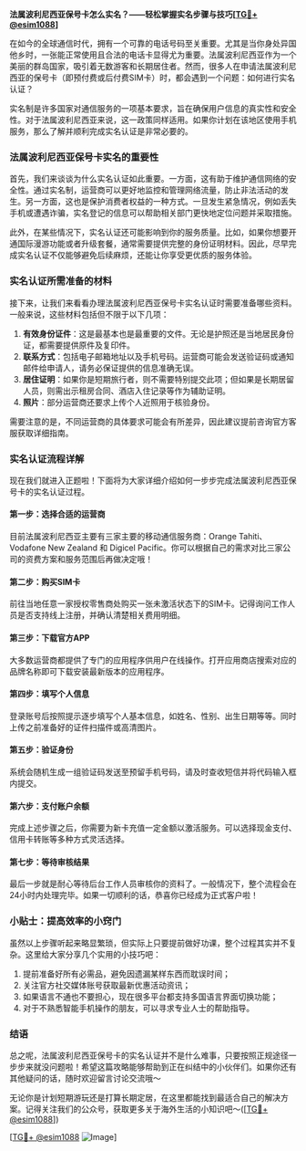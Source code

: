 **法属波利尼西亚保号卡怎么实名？——轻松掌握实名步骤与技巧[[TG💪+ @esim1088](https://t.me/s/esim1088)]**

在如今的全球通信时代，拥有一个可靠的电话号码至关重要。尤其是当你身处异国他乡时，一张能正常使用且合法的电话卡显得尤为重要。法属波利尼西亚作为一个美丽的群岛国家，吸引着无数游客和长期居住者。然而，很多人在申请法属波利尼西亚的保号卡（即预付费或后付费SIM卡）时，都会遇到一个问题：如何进行实名认证？

实名制是许多国家对通信服务的一项基本要求，旨在确保用户信息的真实性和安全性。对于法属波利尼西亚来说，这一政策同样适用。如果你计划在该地区使用手机服务，那么了解并顺利完成实名认证是非常必要的。

### 法属波利尼西亚保号卡实名的重要性

首先，我们来谈谈为什么实名认证如此重要。一方面，这有助于维护通信网络的安全性。通过实名制，运营商可以更好地监控和管理网络流量，防止非法活动的发生。另一方面，这也是保护消费者权益的一种方式。一旦发生紧急情况，例如丢失手机或遭遇诈骗，实名登记的信息可以帮助相关部门更快地定位问题并采取措施。

此外，在某些情况下，实名认证还可能影响到你的服务质量。比如，如果你想要开通国际漫游功能或者升级套餐，通常需要提供完整的身份证明材料。因此，尽早完成实名认证不仅能够避免后续麻烦，还能让你享受更优质的服务体验。

### 实名认证所需准备的材料

接下来，让我们来看看办理法属波利尼西亚保号卡实名认证时需要准备哪些资料。一般来说，这些材料包括但不限于以下几项：

1. **有效身份证件**：这是最基本也是最重要的文件。无论是护照还是当地居民身份证，都需要提供原件及复印件。
2. **联系方式**：包括电子邮箱地址以及手机号码。运营商可能会发送验证码或通知邮件给申请人，请务必保证提供的信息准确无误。
3. **居住证明**：如果你是短期旅行者，则不需要特别提交此项；但如果是长期居留人员，则需出示租房合同、酒店入住记录等作为辅助证明。
4. **照片**：部分运营商还要求上传个人近照用于核验身份。

需要注意的是，不同运营商的具体要求可能会有所差异，因此建议提前咨询官方客服获取详细指南。

### 实名认证流程详解

现在我们就进入正题啦！下面将为大家详细介绍如何一步步完成法属波利尼西亚保号卡的实名认证过程。

#### 第一步：选择合适的运营商
目前法属波利尼西亚主要有三家主要的移动通信服务商：Orange Tahiti、Vodafone New Zealand 和 Digicel Pacific。你可以根据自己的需求对比三家公司的资费方案和服务范围后再做决定哦！

#### 第二步：购买SIM卡
前往当地任意一家授权零售商处购买一张未激活状态下的SIM卡。记得询问工作人员是否支持线上注册，并确认清楚相关费用明细。

#### 第三步：下载官方APP
大多数运营商都提供了专门的应用程序供用户在线操作。打开应用商店搜索对应的品牌名称即可下载安装最新版本的应用程序。

#### 第四步：填写个人信息
登录账号后按照提示逐步填写个人基本信息，如姓名、性别、出生日期等等。同时上传之前准备好的证件扫描件或高清图片。

#### 第五步：验证身份
系统会随机生成一组验证码发送至预留手机号码，请及时查收短信并将代码输入框内提交。

#### 第六步：支付账户余额
完成上述步骤之后，你需要为新卡充值一定金额以激活服务。可以选择现金支付、信用卡转账等多种方式灵活选择。

#### 第七步：等待审核结果
最后一步就是耐心等待后台工作人员审核你的资料了。一般情况下，整个流程会在24小时内处理完毕。如果一切顺利的话，恭喜你已经成为正式客户啦！

### 小贴士：提高效率的小窍门

虽然以上步骤听起来略显繁琐，但实际上只要提前做好功课，整个过程其实并不复杂。这里给大家分享几个实用的小技巧吧：

1. 提前准备好所有必需品，避免因遗漏某样东西而耽误时间；
2. 关注官方社交媒体账号获取最新优惠活动资讯；
3. 如果语言不通也不要担心，现在很多平台都支持多国语言界面切换功能；
4. 对于不熟悉智能手机操作的朋友，可以寻求专业人士的帮助指导。

### 结语

总之呢，法属波利尼西亚保号卡的实名认证并不是什么难事，只要按照正规途径一步步来就没问题啦！希望这篇攻略能够帮助到正在纠结中的小伙伴们。如果你还有其他疑问的话，随时欢迎留言讨论交流哦～

无论你是计划短期游玩还是打算长期定居，在这里都能找到最适合自己的解决方案。记得关注我们的公众号，获取更多关于海外生活的小知识吧～([[TG💪+ @esim1088](https://t.me/s/esim1088)]) 

[[TG💪+ @esim1088](https://t.me/s/esim1088) ![Image](https://i.postimg.cc/4NQfJmqS/Snipaste-2025-05-13-00-14-12.png)]